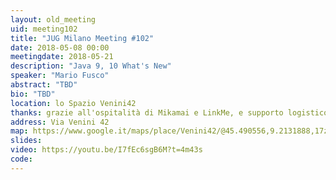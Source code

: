 ```yaml
---
layout: old_meeting
uid: meeting102
title: "JUG Milano Meeting #102"
date: 2018-05-08 00:00
meetingdate: 2018-05-21
description: "Java 9, 10 What's New"
speaker: "Mario Fusco"
abstract: "TBD"
bio: "TBD"
location: lo Spazio Venini42
thanks: grazie all'ospitalità di Mikamai e LinkMe, e supporto logistico di Credimi
address: Via Venini 42
map: https://www.google.it/maps/place/Venini42/@45.490556,9.2131888,17z/data=!3m1!4b1!4m5!3m4!1s0x4786c6de20e6362f:0xc95afb6f555f4ed6!8m2!3d45.490556!4d9.2153775
slides: 
video: https://youtu.be/I7fEc6sgB6M?t=4m43s
code: 
---
```


